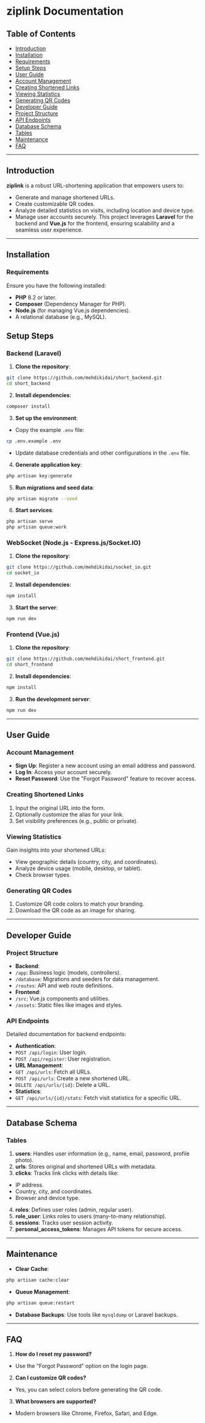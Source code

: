 # ziplink Documentation
## Table of Contents
- [Introduction](#introduction)
- [Installation](#installation)
- [Requirements](#requirements)
- [Setup Steps](#setup-steps)
- [User Guide](#user-guide)
- [Account Management](#account-management)
- [Creating Shortened Links](#creating-shortened-links)
- [Viewing Statistics](#viewing-statistics)
- [Generating QR Codes](#generating-qr-codes)
- [Developer Guide](#developer-guide)
- [Project Structure](#project-structure)
- [API Endpoints](#api-endpoints)
- [Database Schema](#database-schema)
- [Tables](#tables)
- [Maintenance](#maintenance)
- [FAQ](#faq)

---
## Introduction
**ziplink** is a robust URL-shortening application that empowers users to:
- Generate and manage shortened URLs.
- Create customizable QR codes.
- Analyze detailed statistics on visits, including location and device type.
- Manage user accounts securely.
This project leverages **Laravel** for the backend and **Vue.js** for the frontend, ensuring
scalability and a seamless user experience.
---
## Installation
### Requirements
Ensure you have the following installed:
- **PHP** 8.2 or later.
- **Composer** (Dependency Manager for PHP).
- **Node.js** (for managing Vue.js dependencies).
- A relational database (e.g., MySQL).

## Setup Steps
### Backend (Laravel)
1. **Clone the repository**:
```bash
git clone https://github.com/mehdikidai/short_backend.git
cd short_backend
```
2. **Install dependencies**:
```bash
composer install
```
3. **Set up the environment**:
- Copy the example `.env` file:
```bash
cp .env.example .env
```
- Update database credentials and other configurations in the `.env` file.
4. **Generate application key**:
```bash
php artisan key:generate
```
5. **Run migrations and seed data**:
```bash
php artisan migrate --seed
```
6. **Start services**:
```bash
php artisan serve
php artisan queue:work
```
### WebSocket (Node.js - Express.js/Socket.IO)
1. **Clone the repository**:
```bash
git clone https://github.com/mehdikidai/socket_io.git
cd socket_io
```
2. **Install dependencies**:
```bash
npm install
```
3. **Start the server**:
```bash
npm run dev
```
### Frontend (Vue.js)
1. **Clone the repository**:
```bash
git clone https://github.com/mehdikidai/short_frontend.git
cd short_frontend
```
2. **Install dependencies**:
```bash
npm install
```
3. **Run the development server**:
```bash
npm run dev
```
---
## User Guide

### Account Management
- **Sign Up**: Register a new account using an email address and password.
- **Log In**: Access your account securely.
- **Reset Password**: Use the "Forgot Password" feature to recover access.
### Creating Shortened Links
1. Input the original URL into the form.
2. Optionally customize the alias for your link.
3. Set visibility preferences (e.g., public or private).
### Viewing Statistics
Gain insights into your shortened URLs:
- View geographic details (country, city, and coordinates).
- Analyze device usage (mobile, desktop, or tablet).
- Check browser types.
### Generating QR Codes
1. Customize QR code colors to match your branding.
2. Download the QR code as an image for sharing.
---
## Developer Guide
### Project Structure

- **Backend**:
- `/app`: Business logic (models, controllers).
- `/database`: Migrations and seeders for data management.
- `/routes`: API and web route definitions.
- **Frontend**:
- `/src`: Vue.js components and utilities.
- `/assets`: Static files like images and styles.
### API Endpoints
Detailed documentation for backend endpoints:
- **Authentication**:
- `POST /api/login`: User login.
- `POST /api/register`: User registration.
- **URL Management**:
- `GET /api/urls`: Fetch all URLs.
- `POST /api/urls`: Create a new shortened URL.
- `DELETE /api/urls/{id}`: Delete a URL.
- **Statistics**:
- `GET /api/urls/{id}/stats`: Fetch visit statistics for a specific URL.
---
## Database Schema
### Tables

1. **users**: Handles user information (e.g., name, email, password, profile photo).
2. **urls**: Stores original and shortened URLs with metadata.
3. **clicks**: Tracks link clicks with details like:
- IP address.
- Country, city, and coordinates.
- Browser and device type.
4. **roles**: Defines user roles (admin, regular user).
5. **role_user**: Links roles to users (many-to-many relationship).
6. **sessions**: Tracks user session activity.
7. **personal_access_tokens**: Manages API tokens for secure access.
---
## Maintenance
- **Clear Cache**:
```bash
php artisan cache:clear
```
- **Queue Management**:
```bash
php artisan queue:restart
```
- **Database Backups**: Use tools like `mysqldump` or Laravel backups.
---
## FAQ
1. **How do I reset my password?**
- Use the "Forgot Password" option on the login page.
2. **Can I customize QR codes?**
- Yes, you can select colors before generating the QR code.
3. **What browsers are supported?**
- Modern browsers like Chrome, Firefox, Safari, and Edge.
